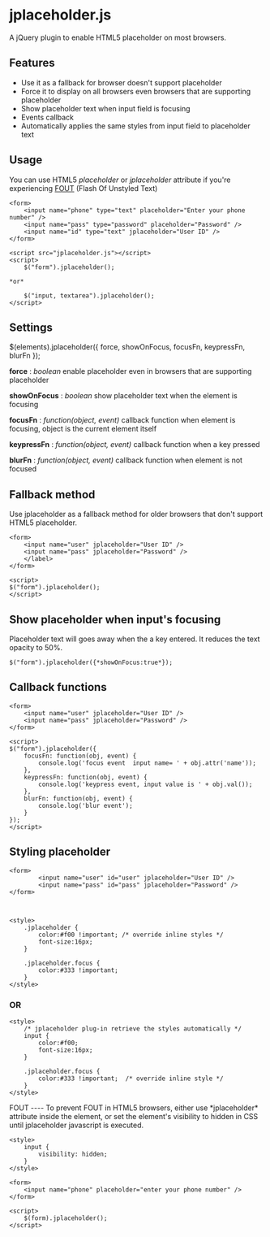 jplaceholder.js
===============

A jQuery plugin to enable HTML5 placeholder on most browsers. 

Features
--------
- Use it as a fallback for browser doesn't support placeholder
- Force it to display on all browsers even browsers that are supporting placeholder
- Show placeholder text when input field is focusing
- Events callback
- Automatically applies the same styles from input field to placeholder text


Usage
-----

You can use HTML5 *placeholder* or *jplaceholder* attribute if you're experiencing [FOUT](#FOUT) (Flash Of Unstyled Text)

	<form>
		<input name="phone" type="text" placeholder="Enter your phone number" />
		<input name="pass" type="password" placeholder="Password" />
		<input name="id" type="text" jplaceholder="User ID" />
	</form>	

	<script src="jplaceholder.js"></script>
	<script>
		$("form").jplaceholder();
		
	*or*
	 
		$("input, textarea").jplaceholder();
	</script>


 


	
Settings
--------
$(elements).jplaceholder({ force, showOnFocus, focusFn, keypressFn, blurFn	});

**force** : *boolean* enable placeholder even in browsers that are supporting placeholder

**showOnFocus** : *boolean* show placeholder text when the element is focusing

**focusFn** : *function(object, event)* callback function when element is focusing, object is the current element itself

**keypressFn** : *function(object, event)* callback function when a key pressed 

**blurFn** : *function(object, event)* callback function when element is not focused
	
	
Fallback method
---------------

Use jplaceholder as a fallback method for older browsers that don't support HTML5 placeholder. 

	<form>
		<input name="user" jplaceholder="User ID" />
		<input name="pass" jplaceholder="Password" />
		</label>
	</form>

	<script>
	$("form").jplaceholder();
	</script>
	
	
	
Show placeholder when input's focusing
--------------------------------------

Placeholder text will goes away when the a key entered. It reduces the text opacity to 50%.

	$("form").jplaceholder({*showOnFocus:true*});


Callback functions
------------------

	<form>
		<input name="user" jplaceholder="User ID" />
		<input name="pass" jplaceholder="Password" />
	</form>

	<script>
	$("form").jplaceholder({
		focusFn: function(obj, event) {
			console.log('focus event  input name= ' + obj.attr('name'));
		},
		keypressFn: function(obj, event) {
			console.log('keypress event, input value is ' + obj.val());
		},
		blurFn: function(obj, event) {
			console.log('blur event');
		}
	});
	</script>


Styling placeholder
-------------------

	<form>
			<input name="user" id="user" jplaceholder="User ID" />
			<input name="pass" id="pass" jplaceholder="Password" />
	</form>



	<style>
		.jplaceholder {
			color:#f00 !important; /* override inline styles */
			font-size:16px;
		}
		
		.jplaceholder.focus {
			color:#333 !important;
		}
	</style>

### OR

	<style>
		/* jplaceholder plug-in retrieve the styles automatically */
		input {
			color:#f00;
			font-size:16px;
		}
		
		.jplaceholder.focus {
			color:#333 !important;  /* override inline style */
		}
	</style>



<span id="FOUT" />
FOUT
----
To prevent FOUT in HTML5 browsers, either use *jplaceholder* attribute inside the element, or set the element's visibility to hidden in CSS until jplaceholder javascript is executed.

		
	<style>
		input { 
			visibility: hidden;
		}
	</style>
	
	<form>
		<input name="phone" placeholder="enter your phone number" />
	</form>
	
	<script>
		$(form).jplaceholder();
	</script>
